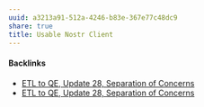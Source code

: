 ```yaml
---
uuid: a3213a91-512a-4246-b83e-367e77c48dc9
share: true
title: Usable Nostr Client
---
```

#### Backlinks

* [ETL to QE, Update 28, Separation of Concerns](/1c28c038-689a-4083-a472-3bdab8489c4f)
* [ETL to QE, Update 28, Separation of Concerns](/1c28c038-689a-4083-a472-3bdab8489c4f)